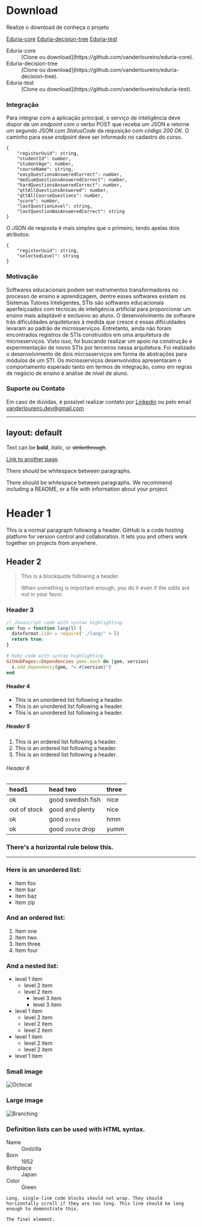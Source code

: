 # Download

Realize o download de conheça o projeto

[Eduria-core](https://github.com/vanderloureiro/eduria-core)
[Eduria-decision-tree](https://github.com/vanderloureiro/eduria-decision-tree)
[Eduria-test](https://github.com/vanderloureiro/eduria-test)

<dl>
<dt>Eduria-core</dt>
<dd>
    [Clone ou download](https://github.com/vanderloureiro/eduria-core).
</dd>
<dt>Eduria-decision-tree</dt>
<dd>
    [Clone ou download](https://github.com/vanderloureiro/eduria-decision-tree).
</dd>
<dt>Eduria-test</dt>
<dd>
    [Clone ou download](https://github.com/vanderloureiro/eduria-test).
</dd>
</dl>

### Integração

Para integrar com a aplicação principal, o serviço de inteligência deve dispor de um _endpoint_ com o verbo POST que receba um JSON e retorne um segundo JSON com _StatusCode_ da requisição com código _200 OK_. O caminho para esse _endpoint_ deve ser informado no cadastro do curso.

```
{
    "registerUuid": string,
    "studentId": number,
    "studentAge": number,
    "courseName": string,
    "easyQuestionsAnsweredCorrect": number,
    "mediumQuestionsAnsweredCorrect": number,
    "hardQuestionsAnsweredCorrect": number,
    "qttAllQuestionsAnswered": number,
    "qttAllCourseQuestions": number,
    "score": number,
    "lastQuestionLevel": string,
    "lastQuestionWasAnsweredCorrect": string
}
```

O JSON de resposta é mais simples que o primeiro, tendo apelas dois atributos:

```
{
    "registerUuid": string,
    "selectedLevel": string
}
```

### Motivação

Softwares educacionais podem ser instrumentos transformadores no processo de ensino e aprendizagem, dentre esses softwares existem os Sistemas Tutores Inteligentes, STIs são softwares educacionais aperfeiçoados com técnicas de inteligência artificial para proporcionar um ensino mais adaptável e exclusivo ao aluno. O desenvolvimento de software trás dificuldades arquiteturais à medida que cresce e essas dificuldades levaram ao padrão de microsserviços. Entretanto, ainda não foram encontrados registros de STIs construídos em uma arquitetura de microsserviços. Visto isso, foi buscando realizar um apoio na construção e experimentação de novos STIs por terceiros nessa arquitetura. Foi realizado o desenvolvimento de dois microsserviços em forma de abstrações para módulos de um STI. Os microsserviços desenvolvidos apresentaram o comportamento esperado tanto em termos de integração, como em regras de negócio de ensino e análise de nível de aluno.

### Suporte ou Contato

Em caso de dúvidas, é possível realizar contato por [Linkedin](https://www.linkedin.com/in/vanderloureiro/) ou pelo email vanderloureiro.dev@gmail.com


---
layout: default
---

Text can be **bold**, _italic_, or ~~strikethrough~~.

[Link to another page](./another-page.html).

There should be whitespace between paragraphs.

There should be whitespace between paragraphs. We recommend including a README, or a file with information about your project.

# Header 1

This is a normal paragraph following a header. GitHub is a code hosting platform for version control and collaboration. It lets you and others work together on projects from anywhere.

## Header 2

> This is a blockquote following a header.
>
> When something is important enough, you do it even if the odds are not in your favor.

### Header 3

```js
// Javascript code with syntax highlighting.
var fun = function lang(l) {
  dateformat.i18n = require('./lang/' + l)
  return true;
}
```

```ruby
# Ruby code with syntax highlighting
GitHubPages::Dependencies.gems.each do |gem, version|
  s.add_dependency(gem, "= #{version}")
end
```

#### Header 4

*   This is an unordered list following a header.
*   This is an unordered list following a header.
*   This is an unordered list following a header.

##### Header 5

1.  This is an ordered list following a header.
2.  This is an ordered list following a header.
3.  This is an ordered list following a header.

###### Header 6

| head1        | head two          | three |
|:-------------|:------------------|:------|
| ok           | good swedish fish | nice  |
| out of stock | good and plenty   | nice  |
| ok           | good `oreos`      | hmm   |
| ok           | good `zoute` drop | yumm  |

### There's a horizontal rule below this.

* * *

### Here is an unordered list:

*   Item foo
*   Item bar
*   Item baz
*   Item zip

### And an ordered list:

1.  Item one
1.  Item two
1.  Item three
1.  Item four

### And a nested list:

- level 1 item
  - level 2 item
  - level 2 item
    - level 3 item
    - level 3 item
- level 1 item
  - level 2 item
  - level 2 item
  - level 2 item
- level 1 item
  - level 2 item
  - level 2 item
- level 1 item

### Small image

![Octocat](https://github.githubassets.com/images/icons/emoji/octocat.png)

### Large image

![Branching](https://guides.github.com/activities/hello-world/branching.png)


### Definition lists can be used with HTML syntax.

<dl>
<dt>Name</dt>
<dd>Godzilla</dd>
<dt>Born</dt>
<dd>1952</dd>
<dt>Birthplace</dt>
<dd>Japan</dd>
<dt>Color</dt>
<dd>Green</dd>
</dl>

```
Long, single-line code blocks should not wrap. They should horizontally scroll if they are too long. This line should be long enough to demonstrate this.
```

```
The final element.
```

